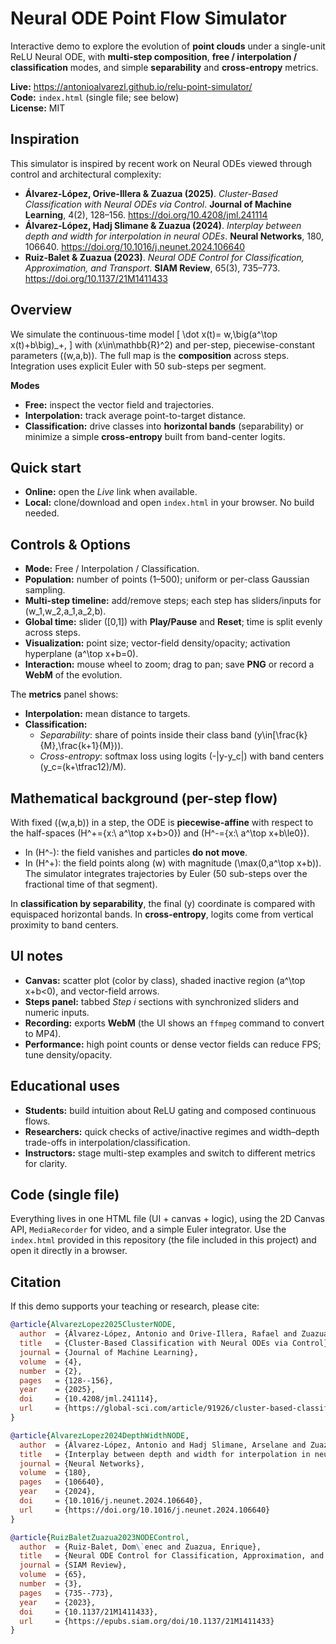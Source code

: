 # Neural ODE Point Flow Simulator

Interactive demo to explore the evolution of **point clouds** under a single-unit ReLU Neural ODE, with **multi-step composition**, **free / interpolation / classification** modes, and simple **separability** and **cross-entropy** metrics.

**Live:** https://antonioalvarezl.github.io/relu-point-simulator/  
**Code:** `index.html` (single file; see below)  
**License:** MIT

## Inspiration

This simulator is inspired by recent work on Neural ODEs viewed through control and architectural complexity:

- **Álvarez-López, Orive-Illera & Zuazua (2025)**. *Cluster-Based Classification with Neural ODEs via Control*. **Journal of Machine Learning**, 4(2), 128–156. https://doi.org/10.4208/jml.241114  
- **Álvarez-López, Hadj Slimane & Zuazua (2024)**. *Interplay between depth and width for interpolation in neural ODEs*. **Neural Networks**, 180, 106640. https://doi.org/10.1016/j.neunet.2024.106640  
- **Ruiz-Balet & Zuazua (2023)**. *Neural ODE Control for Classification, Approximation, and Transport*. **SIAM Review**, 65(3), 735–773. https://doi.org/10.1137/21M1411433

## Overview

We simulate the continuous-time model
\[
\dot x(t)= w\,\big(a^\top x(t)+b\big)_+,
\]
with \(x\in\mathbb{R}^2\) and per-step, piecewise-constant parameters \((w,a,b)\). The full map is the **composition** across steps. Integration uses explicit Euler with 50 sub-steps per segment.

**Modes**
- **Free:** inspect the vector field and trajectories.
- **Interpolation:** track average point-to-target distance.
- **Classification:** drive classes into **horizontal bands** (separability) or minimize a simple **cross-entropy** built from band-center logits.

## Quick start

- **Online:** open the *Live* link when available.  
- **Local:** clone/download and open `index.html` in your browser. No build needed.

## Controls & Options

- **Mode:** Free / Interpolation / Classification.  
- **Population:** number of points (1–500); uniform or per-class Gaussian sampling.  
- **Multi-step timeline:** add/remove steps; each step has sliders/inputs for \(w_1,w_2,a_1,a_2,b\).  
- **Global time:** slider \([0,1]\) with **Play/Pause** and **Reset**; time is split evenly across steps.  
- **Visualization:** point size; vector-field density/opacity; activation hyperplane \(a^\top x+b=0\).  
- **Interaction:** mouse wheel to zoom; drag to pan; save **PNG** or record a **WebM** of the evolution.

The **metrics** panel shows:
- **Interpolation:** mean distance to targets.  
- **Classification:**  
  - *Separability*: share of points inside their class band \(y\in[\frac{k}{M},\frac{k+1}{M})\).  
  - *Cross-entropy*: softmax loss using logits \(-|y-y_c|\) with band centers \(y_c=(k+\tfrac12)/M\).

## Mathematical background (per-step flow)

With fixed \((w,a,b)\) in a step, the ODE is **piecewise-affine** with respect to the half-spaces \(H^+=\{x:\ a^\top x+b>0\}\) and \(H^-=\{x:\ a^\top x+b\le0\}\).
- In \(H^-\): the field vanishes and particles **do not move**.  
- In \(H^+\): the field points along \(w\) with magnitude \(\max(0,a^\top x+b)\). The simulator integrates trajectories by Euler (50 sub-steps over the fractional time of that segment).

In **classification by separability**, the final \(y\) coordinate is compared with equispaced horizontal bands. In **cross-entropy**, logits come from vertical proximity to band centers.

## UI notes

- **Canvas:** scatter plot (color by class), shaded inactive region \(a^\top x+b<0\), and vector-field arrows.  
- **Steps panel:** tabbed *Step i* sections with synchronized sliders and numeric inputs.  
- **Recording:** exports **WebM** (the UI shows an `ffmpeg` command to convert to MP4).  
- **Performance:** high point counts or dense vector fields can reduce FPS; tune density/opacity.

## Educational uses

- **Students:** build intuition about ReLU gating and composed continuous flows.  
- **Researchers:** quick checks of active/inactive regimes and width–depth trade-offs in interpolation/classification.  
- **Instructors:** stage multi-step examples and switch to different metrics for clarity.

## Code (single file)

Everything lives in one HTML file (UI + canvas + logic), using the 2D Canvas API, `MediaRecorder` for video, and a simple Euler integrator. Use the `index.html` provided in this repository (the file included in this project) and open it directly in a browser.

## Citation

If this demo supports your teaching or research, please cite:

```bibtex
@article{AlvarezLopez2025ClusterNODE,
  author  = {Álvarez-López, Antonio and Orive-Illera, Rafael and Zuazua, Enrique},
  title   = {Cluster-Based Classification with Neural ODEs via Control},
  journal = {Journal of Machine Learning},
  volume  = {4},
  number  = {2},
  pages   = {128--156},
  year    = {2025},
  doi     = {10.4208/jml.241114},
  url     = {https://global-sci.com/article/91926/cluster-based-classification-with-neural-odes-via-control}
}

@article{AlvarezLopez2024DepthWidthNODE,
  author  = {Álvarez-López, Antonio and Hadj Slimane, Arselane and Zuazua, Enrique},
  title   = {Interplay between depth and width for interpolation in neural ODEs},
  journal = {Neural Networks},
  volume  = {180},
  pages   = {106640},
  year    = {2024},
  doi     = {10.1016/j.neunet.2024.106640},
  url     = {https://doi.org/10.1016/j.neunet.2024.106640}
}

@article{RuizBaletZuazua2023NODEControl,
  author  = {Ruiz-Balet, Dom\`enec and Zuazua, Enrique},
  title   = {Neural ODE Control for Classification, Approximation, and Transport},
  journal = {SIAM Review},
  volume  = {65},
  number  = {3},
  pages   = {735--773},
  year    = {2023},
  doi     = {10.1137/21M1411433},
  url     = {https://epubs.siam.org/doi/10.1137/21M1411433}
}
